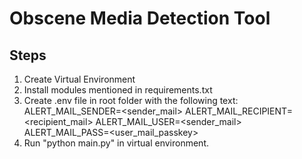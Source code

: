 # Obscene Media Detection Tool

## Steps

1. Create Virtual Environment
2. Install modules mentioned in requirements.txt
3. Create .env file in root folder with the following text:
    ALERT_MAIL_SENDER=<sender_mail>
    ALERT_MAIL_RECIPIENT=<recipient_mail>
    ALERT_MAIL_USER=<sender_mail>
    ALERT_MAIL_PASS=<user_mail_passkey>
4. Run "python main.py" in virtual environment.
